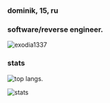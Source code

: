 <h3>dominik, 15, ru</h3>
<h3>software/reverse engineer.</h3>


<p>
  <img src="https://komarev.com/ghpvc/?username=exodia1337&label=Profile%20views&color=0e75b6&style=flat" alt="exodia1337" />
</p>

<h3>stats</h3>
<p>
  <img src="https://github-readme-stats.vercel.app/api/top-langs?username=exodia1337&layout=compact&theme=dark&hide=Jupyter%20Notebook,TypeScript,HTML,Shell,Dockerfile,Vue&langs_count=7" alt="top langs." />
</p>
<p>
  <img src="https://github-readme-stats.vercel.app/api?username=exodia1337&show_icons=true&locale=en&theme=dark&cache_buster=1" alt="stats" />
</p>
